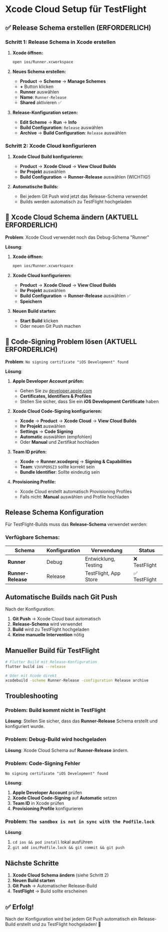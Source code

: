 # Xcode Cloud Setup für TestFlight

## ✅ Release Schema erstellen (ERFORDERLICH)

### Schritt 1: Release Schema in Xcode erstellen

1. **Xcode öffnen:**

   ```bash
   open ios/Runner.xcworkspace
   ```

2. **Neues Schema erstellen:**

   - **Product** → **Scheme** → **Manage Schemes**
   - **+** Button klicken
   - **Runner** auswählen
   - **Name**: `Runner-Release`
   - **Shared** aktivieren ✅

3. **Release-Konfiguration setzen:**

   - **Edit Scheme** → **Run** → **Info**
   - **Build Configuration**: `Release` auswählen
   - **Archive** → **Build Configuration**: `Release` auswählen

### Schritt 2: Xcode Cloud konfigurieren

1. **Xcode Cloud Build konfigurieren:**

   - **Product** → **Xcode Cloud** → **View Cloud Builds**
   - **Ihr Projekt** auswählen
   - **Build Configuration** → **Runner-Release** auswählen (WICHTIG!)

2. **Automatische Builds:**

   - Bei jedem Git Push wird jetzt das Release-Schema verwendet
   - Builds werden automatisch zu TestFlight hochgeladen

## 🔧 Xcode Cloud Schema ändern (AKTUELL ERFORDERLICH)

**Problem**: Xcode Cloud verwendet noch das Debug-Schema "Runner"

**Lösung**:

1. **Xcode öffnen:**

   ```bash
   open ios/Runner.xcworkspace
   ```

2. **Xcode Cloud konfigurieren:**

   - **Product** → **Xcode Cloud** → **View Cloud Builds**
   - **Ihr Projekt** auswählen
   - **Build Configuration** → **Runner-Release** auswählen ✅
   - **Speichern**

3. **Neuen Build starten:**
   - **Start Build** klicken
   - Oder neuen Git Push machen

## 🔐 Code-Signing Problem lösen (AKTUELL ERFORDERLICH)

**Problem**: `No signing certificate "iOS Development" found`

**Lösung**:

1. **Apple Developer Account prüfen:**

   - Gehen Sie zu [developer.apple.com](https://developer.apple.com)
   - **Certificates, Identifiers & Profiles**
   - Stellen Sie sicher, dass Sie ein **iOS Development Certificate** haben

2. **Xcode Cloud Code-Signing konfigurieren:**

   - **Xcode** → **Product** → **Xcode Cloud** → **View Cloud Builds**
   - **Ihr Projekt** auswählen
   - **Settings** → **Code Signing**
   - **Automatic** auswählen (empfohlen)
   - Oder **Manual** und Zertifikat hochladen

3. **Team ID prüfen:**

   - **Xcode** → **Runner.xcodeproj** → **Signing & Capabilities**
   - **Team**: `V3VVPQ9SZ3` sollte korrekt sein
   - **Bundle Identifier**: Sollte eindeutig sein

4. **Provisioning Profile:**

   - Xcode Cloud erstellt automatisch Provisioning Profiles
   - Falls nicht: **Manual** auswählen und Profile hochladen

## Release Schema Konfiguration

Für TestFlight-Builds muss das **Release-Schema** verwendet werden:

### Verfügbare Schemas:

| Schema             | Konfiguration | Verwendung            | Status        |
| ------------------ | ------------- | --------------------- | ------------- |
| **Runner**         | Debug         | Entwicklung, Testing  | ❌ TestFlight |
| **Runner-Release** | Release       | TestFlight, App Store | ✅ TestFlight |

## Automatische Builds nach Git Push

Nach der Konfiguration:

1. **Git Push** → Xcode Cloud baut automatisch
2. **Release-Schema** wird verwendet
3. **Build** wird zu TestFlight hochgeladen
4. **Keine manuelle Intervention** nötig

## Manueller Build für TestFlight

```bash
# Flutter Build mit Release-Konfiguration
flutter build ios --release

# Oder mit Xcode direkt
xcodebuild -scheme Runner-Release -configuration Release archive
```

## Troubleshooting

### Problem: Build kommt nicht in TestFlight

**Lösung**: Stellen Sie sicher, dass das **Runner-Release** Schema erstellt und konfiguriert wurde.

### Problem: Debug-Build wird hochgeladen

**Lösung**: Xcode Cloud Schema auf **Runner-Release** ändern.

### Problem: Code-Signing Fehler

```
No signing certificate "iOS Development" found
```

**Lösung**:

1. **Apple Developer Account** prüfen
2. **Xcode Cloud Code-Signing** auf **Automatic** setzen
3. **Team ID** in Xcode prüfen
4. **Provisioning Profile** konfigurieren

### Problem: `The sandbox is not in sync with the Podfile.lock`

**Lösung**:

1. `cd ios && pod install` lokal ausführen
2. `git add ios/Podfile.lock && git commit && git push`

## Nächste Schritte

1. **Xcode Cloud Schema ändern** (siehe Schritt 2)
2. **Neuen Build starten**
3. **Git Push** → Automatischer Release-Build
4. **TestFlight** → Build sollte erscheinen

## ✅ Erfolg!

Nach der Konfiguration wird bei jedem Git Push automatisch ein Release-Build erstellt und zu TestFlight hochgeladen! 🚀
